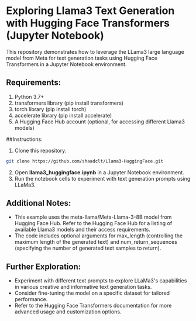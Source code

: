 # Exploring Llama3 Text Generation with Hugging Face Transformers (Jupyter Notebook)
This repository demonstrates how to leverage the LLama3 large language model from Meta for text generation tasks using Hugging Face Transformers in a Jupyter Notebook environment.

## Requirements:
1. Python 3.7+
2. transformers library (pip install transformers)
3. torch library (pip install torch)
4. accelerate library (pip install accelerate)
5. A Hugging Face Hub account (optional, for accessing different Llama3 models)

##Instructions:
1. Clone this repository.
```bash
git clone https://github.com/shaadclt/Llama3-HuggingFace.git
```
2. Open **llama3_huggingface.ipynb** in a Jupyter Notebook environment.
3. Run the notebook cells to experiment with text generation prompts using LLaMa3.

## Additional Notes:
- This example uses the meta-llama/Meta-Llama-3-8B model from Hugging Face Hub. Refer to the Hugging Face Hub for a listing of available Llama3 models and their access requirements.
- The code includes optional arguments for max_length (controlling the maximum length of the generated text) and num_return_sequences (specifying the number of generated text samples to return).

## Further Exploration:
- Experiment with different text prompts to explore LLaMa3's capabilities in various creative and informative text generation tasks.
- Consider fine-tuning the model on a specific dataset for tailored performance.
- Refer to the Hugging Face Transformers documentation for more advanced usage and customization options.
